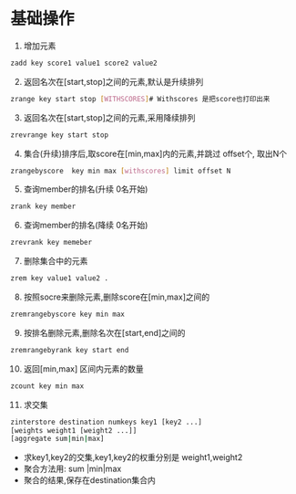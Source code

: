 # 基础操作

1. 增加元素
```bash
zadd key score1 value1 score2 value2 
```

2. 返回名次在[start,stop]之间的元素,默认是升续排列

```bash
zrange key start stop [WITHSCORES]# Withscores 是把score也打印出来
```

3. 返回名次在[start,stop]之间的元素,采用降续排列
```bash
zrevrange key start stop
```

4. 集合(升续)排序后,取score在[min,max]内的元素,并跳过 offset个, 取出N个

```bash
zrangebyscore  key min max [withscores] limit offset N
```

5. 查询member的排名(升续 0名开始)
```bash
zrank key member
```

6. 查询member的排名(降续 0名开始)
```bash
zrevrank key memeber
```

7. 删除集合中的元素
```bash
zrem key value1 value2 .
```

8. 按照socre来删除元素,删除score在[min,max]之间的
```bash
zremrangebyscore key min max
```

9. 按排名删除元素,删除名次在[start,end]之间的
```bash
zremrangebyrank key start end
```

10. 返回[min,max] 区间内元素的数量
```bash
zcount key min max
```

11. 求交集
```bash
zinterstore destination numkeys key1 [key2 ...] 
[weights weight1 [weight2 ...]] 
[aggregate sum|min|max]
```
- 求key1,key2的交集,key1,key2的权重分别是 weight1,weight2
- 聚合方法用: sum |min|max
- 聚合的结果,保存在destination集合内


